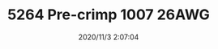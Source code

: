 ﻿---
layout: post 
title: 5264 Pre-crimp 1007 26AWG
tags: 5264
categories: wire-harness
overview: 
series: 5264
part_number: 7-5264-0001
thumb_img: static/202011/480-thumb-20201103100758.jpg
small_img: static/202011/480-20201103100758.jpg
date: 2020/11/3 2:07:04
---



